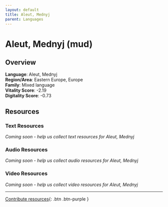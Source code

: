 ```yaml
---
layout: default
title: Aleut, Mednyj
parent: Languages
---
```


# Aleut, Mednyj (mud)

## Overview

**Language**: Aleut, Mednyj  
**Region/Area**: Eastern Europe, Europe  
**Family**: Mixed language  
**Vitality Score**: -2.19  
**Digitality Score**: -0.73  

## Resources

### Text Resources
*Coming soon - help us collect text resources for Aleut, Mednyj*

### Audio Resources
*Coming soon - help us collect audio resources for Aleut, Mednyj*

### Video Resources
*Coming soon - help us collect video resources for Aleut, Mednyj*

---

[Contribute resources](https://fairtrain.github.io/){: .btn .btn-purple }
